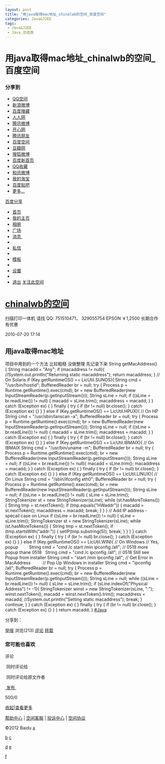 ```yaml
---
layout: post
title: "用java取得mac地址_chinalwb的空间_百度空间"
categories: Java&J2EE
tags: 
 - Java&J2EE
 - Java_总结类
--- 
```


# 用java取得mac地址_chinalwb的空间_百度空间

### 分享到

* [QQ空间](http://hi.baidu.com/chinalwb/item/e6acf29f10fcb5c9b625317f#)
* [新浪微博](http://hi.baidu.com/chinalwb/item/e6acf29f10fcb5c9b625317f#)
* [百度搜藏](http://hi.baidu.com/chinalwb/item/e6acf29f10fcb5c9b625317f#)
* [人人网](http://hi.baidu.com/chinalwb/item/e6acf29f10fcb5c9b625317f#)
* [腾讯微博](http://hi.baidu.com/chinalwb/item/e6acf29f10fcb5c9b625317f#)
* [开心网](http://hi.baidu.com/chinalwb/item/e6acf29f10fcb5c9b625317f#)
* [腾讯朋友](http://hi.baidu.com/chinalwb/item/e6acf29f10fcb5c9b625317f#)
* [百度空间](http://hi.baidu.com/chinalwb/item/e6acf29f10fcb5c9b625317f#)
* [豆瓣网](http://hi.baidu.com/chinalwb/item/e6acf29f10fcb5c9b625317f#)
* [搜狐微博](http://hi.baidu.com/chinalwb/item/e6acf29f10fcb5c9b625317f#)
* [百度新首页](http://hi.baidu.com/chinalwb/item/e6acf29f10fcb5c9b625317f#)
* [QQ收藏](http://hi.baidu.com/chinalwb/item/e6acf29f10fcb5c9b625317f#)
* [和讯微博](http://hi.baidu.com/chinalwb/item/e6acf29f10fcb5c9b625317f#)
* [我的淘宝](http://hi.baidu.com/chinalwb/item/e6acf29f10fcb5c9b625317f#)
* [百度贴吧](http://hi.baidu.com/chinalwb/item/e6acf29f10fcb5c9b625317f#)
* [更多...](http://hi.baidu.com/chinalwb/item/e6acf29f10fcb5c9b625317f#)

[百度分享](http://hi.baidu.com/chinalwb/item/e6acf29f10fcb5c9b625317f#)

[](http://hi.baidu.com/)

* [首页](http://hi.baidu.com/home)
* [我的主页](http://hi.baidu.com/robinchia)
* [相册](http://hi.baidu.com/robinchia/albums)
* [广场](http://hi.baidu.com/index)
* [消息 ](http://hi.baidu.com/qmsg)
*
* [私信](http://msg.baidu.com/)
*
* [模板](http://hi.baidu.com/set/show/theme)
*
* [设置](http://hi.baidu.com/set/show/profile)
*
* [退出](https://passport.baidu.com/?logout&bdstoken=aa9855a9aad4216b27441b12182ad1a7&u=http://hi.baidu.com/chinalwb/item/e6acf29f10fcb5c9b625317f)
[关注此空间](http://hi.baidu.com/chinalwb/item/e6acf29f10fcb5c9b625317f#)
# [chinalwb的空间](http://hi.baidu.com/chinalwb)

扫描打印一体机 请找 QQ: 751510471， 329055754 EPSON ￥1,2500 长期合作 有优惠

2010-07-20 17:14

## 用java取得mac地址

项目中用到的一个方法
比较粗糙
没做整理
先记录下来
String getMacAddress() {
String macadd = "Any";
if (macaddress != null){
//System.out.println("Returning static macaddress");
return macaddress;
}
// On Solaris
if (Key.getRuntimeOS() == LicUtil.SUNOS){
String cmd = "/usr/bin/hostid";
BufferedReader br = null;
try {
Process p = Runtime.getRuntime().exec(cmd);
br = new BufferedReader(new InputStreamReader(p.getInputStream()));
String sLine = null;
if ((sLine = br.readLine()) != null) {
macadd = sLine.trim();
macaddress = macadd;
}
} catch (Exception ex) {
} finally {
try {
if (br != null)
br.close();
} catch (Exception ex) {}
}
} else if (Key.getRuntimeOS() == LicUtil.HPUX){
// On HP
String cmd = "/usr/sbin/lanscan -a";
BufferedReader br = null;
try {
Process p = Runtime.getRuntime().exec(cmd);
br = new BufferedReader(new InputStreamReader(p.getInputStream()));
String sLine = null;
if ((sLine = br.readLine()) != null) {
macadd = sLine.trim();
macaddress = macadd;
}
} catch (Exception ex) {
} finally {
try {
if (br != null)
br.close();
} catch (Exception ex) {}
}
} else if (Key.getRuntimeOS() == LicUtil.IBMAIX){
// On IBMAIX
String cmd = "/usr/bin/uname -m";
BufferedReader br = null;
try {
Process p = Runtime.getRuntime().exec(cmd);
br = new BufferedReader(new InputStreamReader(p.getInputStream()));
String sLine = null;
if ((sLine = br.readLine()) != null){
macadd = sLine.trim();
macaddress = macadd;
}
} catch (Exception ex) {
} finally {
try {
if (br != null)
br.close();
} catch (Exception ex) {}
}
} else if (Key.getRuntimeOS() == LicUtil.LINUX){
// On Linux
String cmd = "/sbin/ifconfig eth0";
BufferedReader br = null;
try {
Process p = Runtime.getRuntime().exec(cmd);
br = new BufferedReader(new InputStreamReader(p.getInputStream()));
String sLine = null;
if ((sLine = br.readLine()) != null) {
sLine = sLine.trim();
StringTokenizer st = new StringTokenizer(sLine);
while (st.hasMoreTokens()) {
String tmp = st.nextToken();
if (tmp.equals("HWaddr")) {
macadd = st.nextToken();
macaddress = macadd;
break;
}
}
}
// Add IP address - specail case on Linux
if ((sLine = br.readLine()) != null) {
sLine = sLine.trim();
StringTokenizer st = new StringTokenizer(sLine);
while (st.hasMoreTokens()) {
String tmp = st.nextToken();
if (tmp.startsWith("addr:")) {
setIP(tmp.substring(5));
break;
}
}
}
} catch (Exception ex) {
} finally {
try {
if (br != null)
br.close();
} catch (Exception ex) {}
}
} else if (Key.getRuntimeOS() == LicUtil.WIN){
// On Windows
// Yes, popup         String cmd = "cmd /c start /min ipconfig /all";
// 0519 more popup thane 0518   String cmd = "cmd /c ipconfig /all";
// 0518 Still see Popup from installer String cmd = "start /min ipconfig /all";
// Get Error in MacAddress         
// Pop Up Windows in installer
String cmd = "ipconfig /all";
BufferedReader br = null;
try {
Process p = Runtime.getRuntime().exec(cmd);
br = new BufferedReader(new InputStreamReader(p.getInputStream()));
String sLine = null;
while ((sLine = br.readLine()) != null) {
sLine = sLine.trim();
if (sLine.indexOf("Physical Address") != -1){
StringTokenizer winst = new StringTokenizer(sLine, ":");
winst.nextToken();
macadd = winst.nextToken().trim();
macaddress = macadd;
//System.out.println("Setting static macaddress");
break;
}
continue;
}
} catch (Exception ex) {
} finally {
try {
if (br != null)
br.close();
} catch (Exception ex) {}
}
}
return macadd;
}
[#Java](http://hi.baidu.com/tag/Java/feeds)

分享到： [](http://hi.baidu.com/chinalwb/item/e6acf29f10fcb5c9b625317f# "分享到QQ空间") [](http://hi.baidu.com/chinalwb/item/e6acf29f10fcb5c9b625317f# "分享到新浪微博") [](http://hi.baidu.com/chinalwb/item/e6acf29f10fcb5c9b625317f# "分享到腾讯微博") [](http://hi.baidu.com/chinalwb/item/e6acf29f10fcb5c9b625317f# "分享到人人网")

[举报](http://hi.baidu.com/chinalwb/item/e6acf29f10fcb5c9b625317f#) 浏览(213) [评论](http://hi.baidu.com/chinalwb/item/e6acf29f10fcb5c9b625317f#) [转载](http://hi.baidu.com/chinalwb/item/e6acf29f10fcb5c9b625317f#)

### 您可能也喜欢
[](http://hi.baidu.com/chinalwb/item/f3b6da5c40c12c12db16357f "上一篇")

[](http://hi.baidu.com/chinalwb/item/a726291024ee93403b176e7d "下一篇")

评论

 同时评论给 

 同时评论给原文作者 

[ 发布 ](http://hi.baidu.com/chinalwb/item/e6acf29f10fcb5c9b625317f#)

500/0

[收起](http://hi.baidu.com/chinalwb/item/e6acf29f10fcb5c9b625317f#)|[查看更多](http://hi.baidu.com/chinalwb/item/e6acf29f10fcb5c9b625317f#reply)

[帮助中心](http://help.baidu.com/question?prod_en=hi) | [空间客服](http://tieba.baidu.com/p/1781683739) | [投诉中心](http://tousu.baidu.com/hi/add) | [空间协议](http://www.baidu.com/search/hi_contract.html)

©2012 Baidu
[a](http://hi.baidu.com/pub/show/createmusic "发布音乐")

[b](http://hi.baidu.com/robinchia "我的主页")
[c](http://hi.baidu.com/home "首页")

[d](http://hi.baidu.com/pub/show/createtext "发布文字")
[e](http://hi.baidu.com/pub/show/createpic "发布图片")

[f](http://hi.baidu.com/pub/show/createvideo "发布视频")
